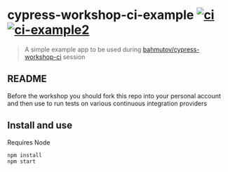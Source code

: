 # cypress-workshop-ci-example [![ci](https://github.com/bahmutov/workshop-example/actions/workflows/ci.yml/badge.svg?branch=main&event=push)](https://github.com/bahmutov/workshop-example/actions/workflows/ci.yml) [![ci-example2](https://img.shields.io/endpoint?url=https://dashboard.cypress.io/badge/count/37e5r2/main&style=flat&logo=cypress)](https://dashboard.cypress.io/projects/37e5r2/runs)
> A simple example app to be used during [bahmutov/cypress-workshop-ci](https://github.com/bahmutov/cypress-workshop-ci) session

## README

Before the workshop you should fork this repo into your personal account and then use to run tests on various continuous integration providers

## Install and use

Requires Node

```
npm install
npm start
```
